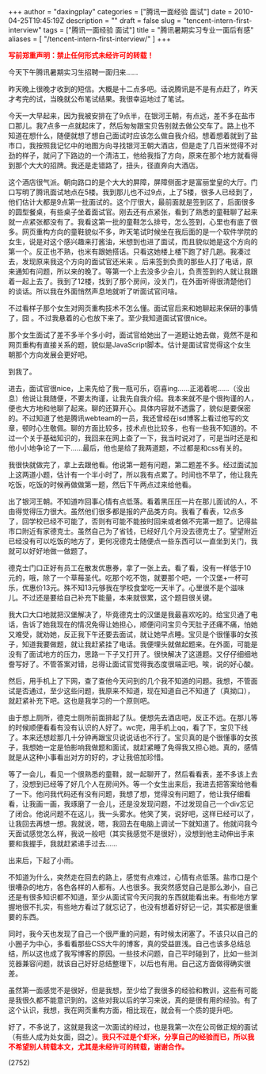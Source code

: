 +++
author = "daxingplay"
categories = ["腾讯一面经验 面试"]
date = 2010-04-25T19:45:19Z
description = ""
draft = false
slug = "tencent-intern-first-interview"
tags = ["腾讯一面经验 面试"]
title = "腾讯暑期实习专业一面后有感"
aliases = [
    "/tencent-intern-first-interview/"
]
+++


**<span style="color: #ff0000;">写前郑重声明：禁止任何形式未经许可的转载！</span>**

今天下午腾讯暑期实习生招聘一面归来……

昨天晚上很晚才收到的短信。大概是十二点多吧。话说腾讯是不是有点赶了，昨天才考完的试，当晚就公布笔试结果。我很幸运地过了笔试。

今天一大早起来，因为我被安排在了9点半，在银河王朝，有点远，差不多在盐市口那儿。我7点多一点就起床了，然后匆匆跟宝贝告别就去做公交车了。路上也不知道在想什么，随便就想了想自己面试时应该怎么做自我介绍。想着想着就到了盐市口，我按照我记忆中的地图方向寻找银河王朝大酒店，但是走了几百米觉得不对劲的样子，就问了下路边的一个清洁工，他给我指了方向，原来在那个地方就看得到那个大大的招牌。我还是走错路了，扭头，径直奔向大酒店。

这个酒店很气派。朝向路口的是个大大的屏障，屏障侧面才是富丽堂皇的大厅。门口写明了腾讯面试地点在5楼。我到那儿也不过9点，上了5楼，很多人已经到了，他们估计大都是9点第一批面试的。这个厅很大，最前面就是签到区了，后面很多的圆型餐桌，有些桌子坐着面试官。刚去还有点紧张，看到了熟悉的童鞋聊了起来就一点紧张都没有了。我看这第一批的童鞋怎么排号，怎么签到，心里也有底了很多。网页重构方向的童鞋貌似不多，昨天笔试时候坐在我后面的是一个软件学院的女生，说是对这个感兴趣来打酱油，米想到也进了面试，而且貌似她是这个方向的第一个。反正也不熟，也米有跟她搭话。只看这她楼上楼下跑了好几趟。我凑过去，发现原来我这个方向的面试官还米来 。后来签到负责的那些人打了电话，原来通知有问题，所以来的晚了。等第一个上去没多少会儿，负责签到的人就让我跟着一起上去了。我到了12楼，找到了那个房间，没关门，在外面听得很清楚他们的谈话。所以我在外面悄然声息地就听了听面试官问啥。

不过看样子那个女生对网页重构技术不怎么懂。面试官后来和她聊起来保研的事情了，囧 。不过我悬着的心也放下来了。至少我知道面试官很nice。

那个女生面试了差不多半个多小时，面试官给她出了一道题让她去做，竟然不是和网页重构有直接关系的题，貌似是JavaScript脚本。估计是面试官觉得这个女生朝那个方向发展会更好吧。

到我了。

进去，面试官很nice，上来先给了我一瓶可乐，窃喜ing……正渴着呢……（没出息）他说让我随便，不要太拘谨，让我先自我介绍。我本来就不是个很拘谨的人，便也大方地和他聊了起来。聊的还算开心。具体内容就不透露了，貌似是要保密的。不过知道了他是腾讯webteam的一员，我还曾经在isd博客上看过他写的文章，顿时心生敬佩。聊的方面比较多，技术点也比较多，也有一些我不知道的。不过一个关于基础知识的，我回来在网上查了一下，我当时说对了，可是当时还是和他小小地争论了一下……最后，他也是给了我两道题，不过都是和css有关的。

我很快就做完了，拿上去跟他看。他说第一题有问题，第二题差不多。经过面试加上这两道小题，估计有一个半小时了，所以我有点累了。时间也不早了，他让我先吃饭，吃饭的时候再做做第一题，然后下午两点过来给他看。

出了银河王朝。不知道咋回事心情有点低落。看着黑压压一片在那儿面试的人，不由得觉得压力很大。虽然他们很多都是报的产品类方向。我看了看表，12点多了，回学校已经不可能了，否则有可能不能按时回来或者做不完第一题了。记得盐市口附近有家德克士。虽然自己为了省钱，已经好几个月没去德克士了。望望附近已经没有可以吃饭的地方了，更何况德克士随便点一些东西可以一直坐到关门，我就可以好好地做一做题了。

德克士门口正好有员工在散发优惠券，拿了一张上去。看了看，没有一样低于10元的，哦，除了一个草莓圣代。吃那个吃不饱，就要那个吧，一个汉堡+一杯可乐，优惠价13元。殊不知13元够我在学校食堂吃一天半了。心里很不是个滋味儿。不过还是要给自己补充下能量，本来就很累，这个题目很关键。

我大口大口地就把汉堡解决了，毕竟德克士的汉堡是我最喜欢吃的。给宝贝通了电话，告诉了她我现在的情况免得让她担心，顺便问问宝贝今天肚子还痛不痛，怕她又难受，就劝她，反正我下午还要去面试，就让她早点睡。宝贝是个很懂事的女孩子，知道我要做题，就让我赶紧挂了电话。我便埋头就做起题来。在外面，可能是没有了面试地方的压力，思路一下子又打开了。很快解决了这道题。又仔仔细细地誊写好了。不管答案对错，总得让面试官觉得我态度很端正吧。唉，说的好心酸。

然后，用手机上了下网，查了查他今天问到的几个我不知道的问题。我想，不管面试是否通过，至少这些问题，我原来不知道，现在知道自己不知道了（真拗口），就赶紧补充下吧。这也是我学习的一个原则吧。

由于想上厕所，德克士厕所前面排起了队。便想先去酒店吧，反正不远。在那儿等的时候顺便看看有没有认识的人好了。wc完，用手机上qq，看了下，宝贝下线了。本来还想趁那几十分钟再跟宝贝说说话也不行了。宝贝真的是个很懂事的女孩子，我想她一定是怕影响我做题和面试，就赶紧睡了免得我又担心她。真的，感情就是从这种小事看出对方的好的，才让我倍加珍惜。

等了一会儿，看见一个很熟悉的童鞋，就一起聊开了，然后看看表，差不多该上去了，没想到已经等了好几个人在房间外。等一个女生出来后，我进去把答案给他看了一下。他问我代码还有没有问题，我想了想，觉得没有问题了，他让我仔细看看，让我画一画，我琢磨了一会儿，还是没发现问题，不过发现自己一个div忘记了闭合。他说问题不在这儿，我一头雾水。他笑了笑，说好吧，这样已经可以了，让我回去再想一想。我就说，嗯，我回去在电脑上调试一下就知道了。他就问我今天面试感觉怎么样，我说一般吧（其实我感觉不是很好），没想到他主动伸出手来要和我握手，我就赶紧递手过去……

出来后，下起了小雨。

不知道为什么，突然走在回去的路上，感觉有点难过，心情有点低落。盐市口是个很嘈杂的地方，各色各样的人都有。人也很多。我突然感觉自己是那么渺小，自己还是有很多知识都不知道，至少从面试官今天问我的东西就能看出来。有些地方掌握地很不扎实，有些地方看过了就忘记了，也没有想着好好记一记，其实都是很重要的东西。

同时，我今天也发现了自己一个很严重的问题，有时候太闭塞了。不该只以自己的小圈子为中心，多看看那些CSS大牛的博客，真的受益匪浅。自己也该多总结总结，所以这也成了我写博客的原因。一些技术问题，自己平时碰到了，比如一些浏览器兼容问题，就该自己好好总结整理下，以后也有用。自己这方面做得确实很差。

虽然第一面感觉不是很好，但是我想，至少给了我很多的经验和教训，这些有可能是我很久都不能意识到的。这些对我以后的学习来说，真的是很有用的经验。有了这个认识，我想，我在网页重构方面，相比现在，就会有一个质的提升吧。

好了，不多说了，这就是我这一次面试的经过，也是我第一次在公司做正规的面试（有些人成为处女面，囧之）。**<span style="color: #ff0000;">我只不过是个虾米，分享自己的经验而已，所以我不希望别人转载本文，尤其是未经许可的转载，谢谢合作。</span>**

 (2752)



